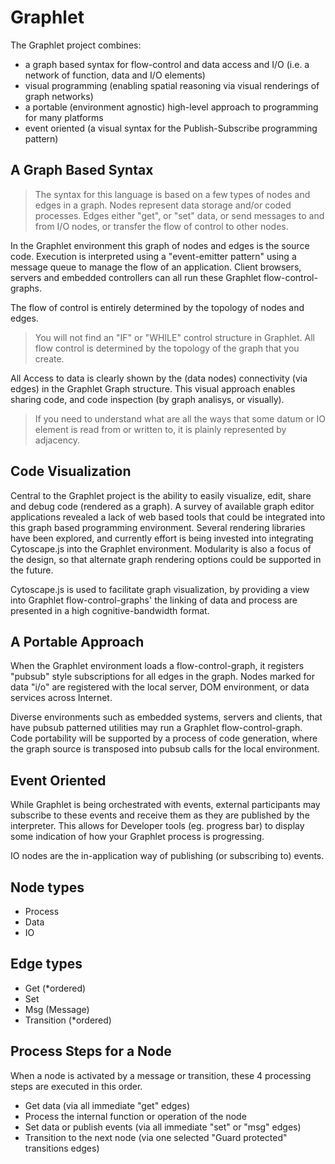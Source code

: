 Graphlet
========
The Graphlet project combines: 
 * a graph based syntax for flow-control and data access and I/O (i.e. a network of function, data and I/O elements)
 * visual programming (enabling spatial reasoning via visual renderings of graph networks)
 * a portable (environment agnostic) high-level approach to programming for many platforms
 * event oriented (a visual syntax for the Publish-Subscribe programming pattern)

A Graph Based Syntax
--------------------
>The syntax for this language is based on a few types of nodes and edges in a graph. Nodes represent data storage and/or coded 
processes. Edges either "get", or "set" data, or send messages to and from I/O nodes, or transfer the flow 
of control to other nodes. 

In the Graphlet environment this graph of nodes and edges is the source code. Execution is interpreted using a "event-emitter pattern"
using a message queue to manage the flow of an application. Client browsers, servers and embedded controllers can all run 
these Graphlet flow-control-graphs. 

The flow of control is entirely determined by the topology of nodes and edges.
>You will not find an "IF" or "WHILE" control structure in Graphlet. All flow control is determined by the topology of the graph that you create.

All Access to data is clearly shown by the (data nodes) connectivity (via edges) in the Graphlet Graph structure.
This visual approach enables sharing code, and code inspection (by graph analisys, or visually).
>If you need to understand what are all the ways that some datum or IO element is read from or written to, it is plainly represented by adjacency.

Code Visualization
------------------
Central to the Graphlet project is the ability to easily visualize, edit, share and debug code (rendered as a graph).
A survey of available graph editor applications revealed a lack of web based tools that could be integrated into this graph based 
programming environment. Several rendering libraries have been explored, and currently effort is being invested into integrating 
Cytoscape.js into the Graphlet environment. Modularity is also a focus of the design, so that alternate graph rendering options could be supported 
in the future.

Cytoscape.js is used to facilitate graph visualization, by providing a view into Graphlet flow-control-graphs' the linking of data and process are presented in a high cognitive-bandwidth format. 

A Portable Approach
-------------------
When the Graphlet environment loads a flow-control-graph, it registers "pubsub" style subscriptions for all edges in
the graph. Nodes marked for data "i/o" are registered with the local server, DOM environment, or data services across Internet. 

Diverse environments such as embedded systems, servers and clients, that have pubsub patterned utilities may run a Graphlet flow-control-graph. 
Code portability will be supported by a process of code generation, where the graph source is transposed into pubsub calls for the local environment.

Event Oriented
--------------
While Graphlet is being orchestrated with events, external participants 
may subscribe to these events and receive them as they are published by the interpreter.
This allows for Developer tools (eg. progress bar) to display some indication of how your Graphlet process is progressing.

IO nodes are the in-application way of publishing (or subscribing to) events.

Node types
----------
 * Process
 * Data
 * IO

Edge types
----------
 * Get (*ordered)
 * Set
 * Msg (Message)
 * Transition (*ordered)
 
Process Steps for a Node
------------------------
When a node is activated by a message or transition, these 4 processing steps are executed in this order.
 * Get data (via all immediate "get" edges)
 * Process the internal function or operation of the node
 * Set data or publish events (via all immediate "set" or "msg" edges)
 * Transition to the next node (via one selected "Guard protected" transitions edges)

